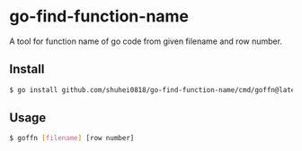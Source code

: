 # go-find-function-name
A tool for function name of go code from given filename and row number.

## Install
```bash
$ go install github.com/shuhei0818/go-find-function-name/cmd/goffn@latest
```

## Usage
```bash
$ goffn [filename] [row number]
```
